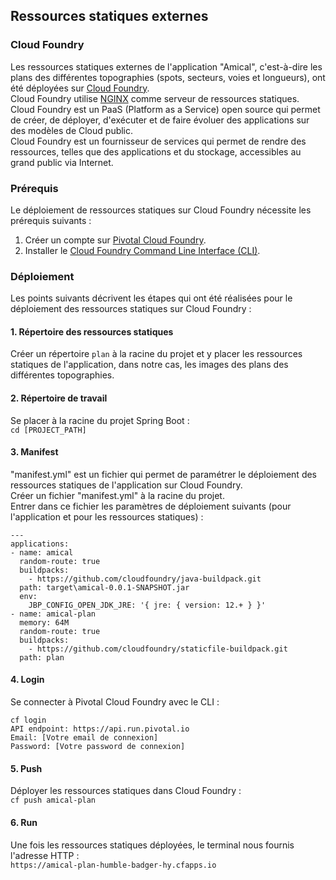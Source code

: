 ## Ressources statiques externes

### Cloud Foundry

Les ressources statiques externes de l'application "Amical", c'est-à-dire les plans des différentes topographies (spots, secteurs, voies et longueurs), ont été déployées sur [Cloud Foundry](https://www.cloudfoundry.org).  
Cloud Foundry utilise [NGINX](https://www.nginx.com) comme serveur de ressources statiques.
Cloud Foundry est un PaaS (Platform as a Service) open source qui permet de créer, de déployer, d'exécuter et de faire évoluer des applications sur des modèles de Cloud public.  
Cloud Foundry est un fournisseur de services qui permet de rendre des ressources, telles que des applications et du stockage, accessibles au grand public via Internet.

### Prérequis

Le déploiement de ressources statiques sur Cloud Foundry nécessite les prérequis suivants :  
1. Créer un compte sur [Pivotal Cloud Foundry](https://account.run.pivotal.io/z/uaa/sign-up).  
2. Installer le [Cloud Foundry Command Line Interface (CLI)](https://github.com/cloudfoundry/cli#downloads).

### Déploiement

Les points suivants décrivent les étapes qui ont été réalisées pour le déploiement des ressources statiques sur Cloud Foundry :

#### 1. Répertoire des ressources statiques
Créer un répertoire `plan` à la racine du projet et y placer les ressources statiques de l'application, dans notre cas, les images des plans des différentes topographies.

#### 2. Répertoire de travail
Se placer à la racine du projet Spring Boot :  
`cd [PROJECT_PATH]`  

#### 3. Manifest
"manifest.yml" est un fichier qui permet de paramétrer le déploiement des ressources statiques de l'application sur Cloud Foundry.  
Créer un fichier "manifest.yml" à la racine du projet.  
Entrer dans ce fichier les paramètres de déploiement suivants (pour l'application et pour les ressources statiques) :  

	---
	applications:
	- name: amical
	  random-route: true
	  buildpacks:
	    - https://github.com/cloudfoundry/java-buildpack.git
	  path: target\amical-0.0.1-SNAPSHOT.jar
	  env:
	    JBP_CONFIG_OPEN_JDK_JRE: '{ jre: { version: 12.+ } }'
	- name: amical-plan
	  memory: 64M
	  random-route: true
	  buildpacks:
	    - https://github.com/cloudfoundry/staticfile-buildpack.git
	  path: plan

#### 4. Login
Se connecter à Pivotal Cloud Foundry avec le CLI :  

	cf login
	API endpoint: https://api.run.pivotal.io
	Email: [Votre email de connexion]
	Password: [Votre password de connexion]
	
#### 5. Push
Déployer les ressources statiques dans Cloud Foundry :  
`cf push amical-plan`

#### 6. Run
Une fois les ressources statiques déployées, le terminal nous fournis l'adresse HTTP :  
`https://amical-plan-humble-badger-hy.cfapps.io`